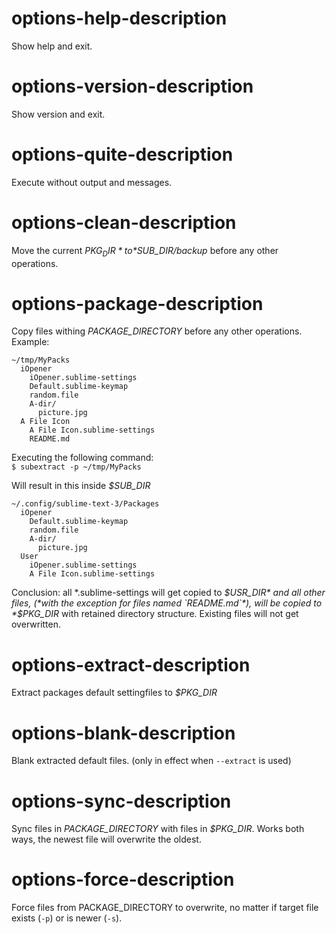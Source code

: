 # options-help-description
Show help and exit.

# options-version-description
Show version and exit.

# options-quite-description
Execute without output and messages.


# options-clean-description
Move the current *$PKG_DIR* to *$SUB_DIR/backup* before any other operations.  

# options-package-description
Copy files withing *PACKAGE_DIRECTORY* before any other operations.  
Example:  

``` Text
~/tmp/MyPacks
  iOpener
    iOpener.sublime-settings
    Default.sublime-keymap
    random.file
    A-dir/
      picture.jpg
  A File Icon
    A File Icon.sublime-settings
    README.md
```  

Executing the following command:  
`$ subextract -p ~/tmp/MyPacks`  

Will result in this inside *$SUB_DIR*  

``` text
~/.config/sublime-text-3/Packages
  iOpener
    Default.sublime-keymap
    random.file
    A-dir/
      picture.jpg
  User
    iOpener.sublime-settings
    A File Icon.sublime-settings
```

Conclusion: all \*.sublime-settings will get copied to *$USR_DIR* and all other files,
(*with the exception for files named `README.md`*), 
will be copied to *$PKG_DIR*
with retained directory structure. 
Existing files will not get overwritten.

# options-extract-description
Extract packages default settingfiles to *$PKG_DIR*

# options-blank-description
Blank extracted default files. (only in effect when `--extract` is used)

# options-sync-description
Sync files in *PACKAGE_DIRECTORY* with files in *$PKG_DIR*.
Works both ways, the newest file will overwrite the oldest.

# options-force-description
Force files from PACKAGE_DIRECTORY to overwrite,
no matter if target file exists (`-p`) or is newer (`-s`).
